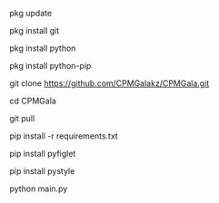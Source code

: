 pkg update

pkg install git

pkg install python

pkg install python-pip

git clone https://github.com/CPMGalakz/CPMGala.git

cd CPMGala

git pull

pip install -r requirements.txt

pip install pyfiglet

pip install pystyle

python main.py
